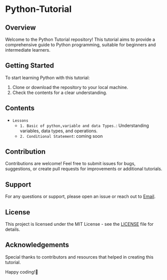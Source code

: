 # Python-Tutorial

## Overview
Welcome to the Python Tutorial repository! This tutorial aims to provide a comprehensive guide to Python programming, suitable for beginners and intermediate learners.

## Getting Started
To start learning Python with this tutorial:
1. Clone or download the repository to your local machine.
2. Check the contents for a clear understanding.

## Contents
- `Lessons`
  - `1. Basic of python,variable and data Types.`: Understanding variables, data types, and operations.
  - `2. Conditional Statement`:  coming soon 
    
## Contribution
Contributions are welcome! Feel free to submit issues for bugs, suggestions, or create pull requests for improvements or additional tutorials.

## Support
For any questions or support, please open an issue or reach out to [Email](aabaid737@gmail.com).

## License
This project is licensed under the MIT License - see the [LICENSE](LICENSE) file for details.

## Acknowledgements
Special thanks to contributors and resources that helped in creating this tutorial.

Happy coding!🥰
